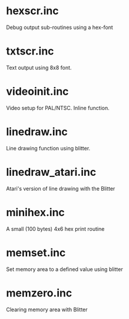 # hexscr.inc

Debug output sub-routines using a hex-font

# txtscr.inc

Text output using 8x8 font.

# videoinit.inc

Video setup for PAL/NTSC. Inline function.

# linedraw.inc

Line drawing function using blitter.

# linedraw_atari.inc

Atari's version of line drawing with the Blitter

# minihex.inc

A small (100 bytes) 4x6 hex print routine

# memset.inc

Set memory area to a defined value using blitter

# memzero.inc

Clearing memory area with Blitter
